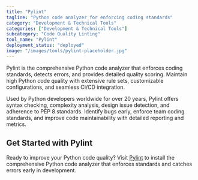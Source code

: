 ```yaml
---
title: "Pylint"
tagline: "Python code analyzer for enforcing coding standards"
category: "Development & Technical Tools"
categories: ["Development & Technical Tools"]
subcategory: "Code Quality Linting"
tool_name: "Pylint"
deployment_status: "deployed"
image: "/images/tools/pylint-placeholder.jpg"
---
```

Pylint is the comprehensive Python code analyzer that enforces coding standards, detects errors, and provides detailed quality scoring. Maintain high Python code quality with extensive rule sets, customizable configurations, and seamless CI/CD integration.

Used by Python developers worldwide for over 20 years, Pylint offers syntax checking, complexity analysis, design issue detection, and adherence to PEP 8 standards. Identify bugs early, enforce team coding standards, and improve code maintainability with detailed reporting and metrics.

## Get Started with Pylint

Ready to improve your Python code quality? Visit [Pylint](https://pylint.org) to install the comprehensive Python code analyzer that enforces standards and catches errors early in development.